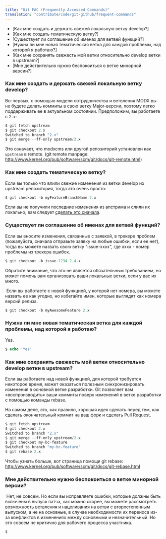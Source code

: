 ```yaml
---
title: "Git FAC (Frequently Accessed Commands)"
translation: "contribute/code/git-github/frequent-commands"
---
```


- [Как мне создать и держать свежей локальную ветку develop?]
- [Как мне создать тематическую ветку?]
- [Существует ли соглашение об именах для ветвей функций?]
- [Нужна ли мне новая тематическая ветка для каждой проблемы, над которой я работаю?]
- [Как мне сохранять свежесть мой ветки относительно develop ветки в upstream?]
- [Мне действительно нужно беспокоиться о ветке минорной версии?]
 
### Как мне создать и держать свежей локальную ветку develop?

Во-первых, с помощью модели сотрудничества и ветвления MODX вы не будете делать коммиты в свою ветку Major-версии, поэтому легко поддерживать ее в актуальном состоянии. Предположим, вы работаете с `2.x`:

 ``` php 
$ git fetch upstream
$ git checkout 2.x
Switched to branch "2.x"
$ git merge --ff-only upstream/2.x
```

Это означает, что modxcms или другой репозиторий установлен как `upstream` в remote. (git remote manpage: <http://www.kernel.org/pub/software/scm/git/docs/git-remote.html>)

### Как мне создать тематическую ветку?

Если вы только что влили свежие изменения из ветки develop из upstream репозитория, тогда это очень просто:

 ``` php 
$ git checkout -b myFeatureBranchName 2.x
```

Если вы не получили последние изменения из апстрима и слили их локально, вам следует [сделать это сначала](#GitFAC%28FrequentlyAccessedCommands%29-HowdoIgetandkeepmylocaldevelopbranchinsync%3F).

### Существует ли соглашение об именах для ветвей функций?

Если вы вносите изменения, связанные с заявкой, в трекере проблем (пожалуйста, сначала отправьте заявку на любые ошибки, если ее нет), тогда вы можете назвать свою ветку "issue-xxxx", где xxxx - номер проблемы из трекера ошибок.

 ``` php 
$ git checkout -b issue-1234 2.4.x
```

Обратите внимание, что это не является обязательным требованием, но может помочь вам организовать ваши локальные ветки, если у вас их много.

 Если вы работаете с новой функцией, у которой нет номера, вы можете назвать ее как угодно, но избегайте имен, которые выглядят как номера версий релиза.

 ``` php 
$ git checkout -b myAwesomeFeature 2.x
```

### Нужна ли мне новая тематическая ветка для каждой проблемы, над которой я работаю?

 Yes.

 ``` php 
$ echo 'Yes'
```

### Как мне сохранять свежесть мой ветки относительно develop ветки в upstream?

Если вы работаете над новой функцией, для которой требуется некоторое время, может оказаться полезным синхронизировать изменения в основной ветке разработки. Git позволяет вам «воспроизводить» ваши коммиты поверх изменений в ветке разработки с помощью команды rebase.

На самом деле, это, как правило, хорошая идея сделать перед тем, как сделать окончательный коммит на ваш форк и сделать Pull Request.

 ``` php 
$ git fetch upstream
$ git checkout 2.x
Switched to branch "2.x"
$ git merge --ff-only upstream/2.x
$ git checkout my-bc-feature
Switched to branch "my-bc-feature"
$ git rebase 2.x
```

 Чтобы узнать больше, вот страница помощи git rebase: <http://www.kernel.org/pub/software/scm/git/docs/git-rebase.html>

### Мне действительно нужно беспокоиться о ветке минорной версии?

 Нет, не совсем. Но если вы исправляете ошибки, которые должны быть включены в выпуск патча, как можно скорее, вы можете рассмотреть возможность ветвления и нацеливания на ветви с второстепенным выпуском, а не на основные, в случае необходимости их переноса из-за конфликтов в изменениях между основными и незначительный. Но это совсем не критично для рабочего процесса участника.

 ``` php 
$
```
